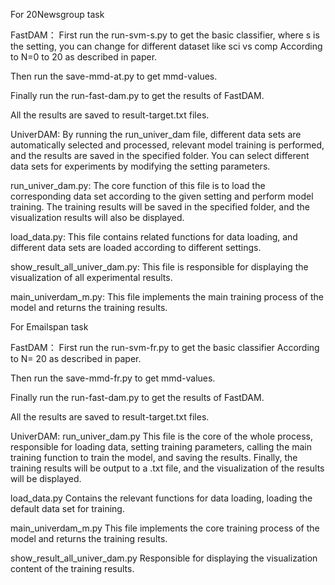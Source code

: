 For 20Newsgroup task

FastDAM：
First run the run-svm-s.py to get the basic classifier, where s is the setting, you can change for different dataset like sci vs comp
According to N=0 to 20 as described in paper.

Then run the save-mmd-at.py to get mmd-values.

Finally run the run-fast-dam.py to get the results of FastDAM.

All the results are saved to result-target.txt files.


UniverDAM: 
By running the run_univer_dam file, different data sets are automatically selected and processed, relevant model training is performed, and the results are saved in the specified folder. You can select different data sets for experiments by modifying the setting parameters.

run_univer_dam.py:
The core function of this file is to load the corresponding data set according to the given setting and perform model training. The training results will be saved in the specified folder, and the visualization results will also be displayed.

load_data.py:
This file contains related functions for data loading, and different data sets are loaded according to different settings.

show_result_all_univer_dam.py: 
This file is responsible for displaying the visualization of all experimental results.

main_univerdam_m.py:
This file implements the main training process of the model and returns the training results.







For Emailspan task

FastDAM：
First run the run-svm-fr.py to get the basic classifier
According to N= 20 as described in paper.

Then run the save-mmd-fr.py to get mmd-values.

Finally run the run-fast-dam.py to get the results of FastDAM.

All the results are saved to result-target.txt files.




UniverDAM:
run_univer_dam.py
This file is the core of the whole process, responsible for loading data, setting training parameters, calling the main training function to train the model, and saving the results. Finally, the training results will be output to a .txt file, and the visualization of the results will be displayed.

load_data.py
Contains the relevant functions for data loading, loading the default data set for training.

main_univerdam_m.py
This file implements the core training process of the model and returns the training results.

show_result_all_univer_dam.py
Responsible for displaying the visualization content of the training results.
